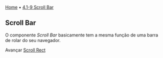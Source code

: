 [Home](../HomePT.md) • [4.1-9 Scroll Bar](#)

## Scroll Bar

O componente *Scroll Bar* basicamente tem a mesma função de uma barra de rolar do seu navegador.

Avançar [Scroll Rect](./1.10_scrollrect.md)
